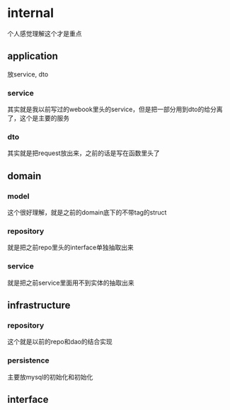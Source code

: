# internal
个人感觉理解这个才是重点
## application
放service, dto
### service
其实就是我以前写过的webook里头的service，但是把一部分用到dto的给分离了，这个是主要的服务
### dto
其实就是把request放出来，之前的话是写在函数里头了
## domain
### model
这个很好理解，就是之前的domain底下的不带tag的struct
### repository
就是把之前repo里头的interface单独抽取出来
### service
就是把之前service里面用不到实体的抽取出来
## infrastructure
### repository
这个就是以前的repo和dao的结合实现
### persistence
主要放mysql的初始化和初始化
## interface

